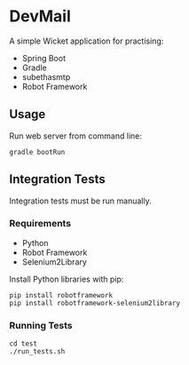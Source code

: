 # DevMail
A simple Wicket application for practising:

* Spring Boot
* Gradle
* subethasmtp
* Robot Framework

## Usage
Run web server from command line:

```
gradle bootRun
```

## Integration Tests

Integration tests must be run manually.

### Requirements

* Python
* Robot Framework
* Selenium2Library

Install Python libraries with pip:

```
pip install robotframework
pip install robotframework-selenium2library
```

### Running Tests

```
cd test
./run_tests.sh
```
